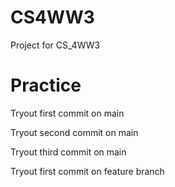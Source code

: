 # CS4WW3
Project for CS_4WW3
# Practice


Tryout first commit on main

Tryout second commit on main

Tryout third commit on main

Tryout first commit on feature branch